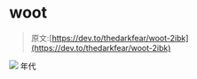 # woot

> 原文:[https://dev.to/thedarkfear/woot-2ibk](https://dev.to/thedarkfear/woot-2ibk)

[![](../Images/c78dd86d507b1bbc14ed83321f1f3bc1.png)](https://res.cloudinary.com/practicaldev/image/fetch/s--tkPXi5tW--/c_limit%2Cf_auto%2Cfl_progressive%2Cq_auto%2Cw_880/http://18.188.31.218/test.png) 年代